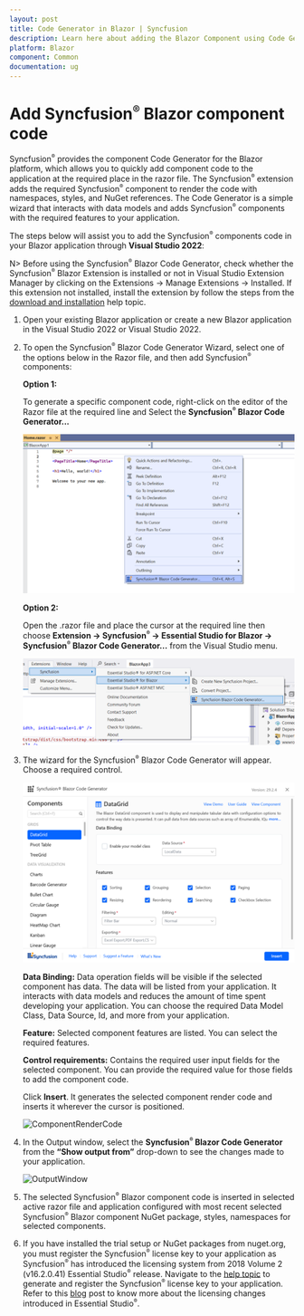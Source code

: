 ```yaml
---
layout: post
title: Code Generator in Blazor | Syncfusion
description: Learn here about adding the Blazor Component using Code Generator of Syncfusion Blazor Extension for Visual Studio.
platform: Blazor
component: Common
documentation: ug
---
```


# Add Syncfusion<sup style="font-size:70%">&reg;</sup> Blazor component code

Syncfusion<sup style="font-size:70%">&reg;</sup> provides the component Code Generator for the Blazor platform, which allows you to quickly add component code to the application at the required place in the razor file. The Syncfusion<sup style="font-size:70%">&reg;</sup> extension adds the required Syncfusion<sup style="font-size:70%">&reg;</sup> component to render the code with namespaces, styles, and NuGet references. The Code Generator is a simple wizard that interacts with data models and adds Syncfusion<sup style="font-size:70%">&reg;</sup> components with the required features to your application.

The steps below will assist you to add the Syncfusion<sup style="font-size:70%">&reg;</sup> components code in your Blazor application through **Visual Studio 2022**:

N> Before using the Syncfusion<sup style="font-size:70%">&reg;</sup> Blazor Code Generator, check whether the Syncfusion<sup style="font-size:70%">&reg;</sup> Blazor Extension is installed or not in Visual Studio Extension Manager by clicking on the Extensions -> Manage Extensions -> Installed. If this extension not installed, install the extension by follow the steps from the [download and installation](download-and-installation) help topic.

1. Open your existing Blazor application or create a new Blazor application in the Visual Studio 2022 or Visual Studio 2022.

2. To open the Syncfusion<sup style="font-size:70%">&reg;</sup> Blazor Code Generator Wizard, select one of the options below in the Razor file, and then add Syncfusion<sup style="font-size:70%">&reg;</sup> components:

    **Option 1:**

    To generate a specific component code, right-click on the editor of the Razor file at the required line and Select the **Syncfusion<sup style="font-size:70%">&reg;</sup> Blazor Code Generator...**

    ![CodeGeneratorCommand](images/Code-Generator-Command.PNG)

    **Option 2:**

    Open the .razor file and place the cursor at the required line then choose **Extension -> Syncfusion<sup style="font-size:70%">&reg;</sup> -> Essential Studio for Blazor -> Syncfusion<sup style="font-size:70%">&reg;</sup> Blazor Code Generator…** from the Visual Studio menu.

    ![CodeGeneratorMenu](images/Code-Generator-Menu.PNG)

3. The wizard for the Syncfusion<sup style="font-size:70%">&reg;</sup> Blazor Code Generator will appear. Choose a required control.

    ![CodeGeneratorWizard](images/Code-Generator-MainWizard.png)

    **Data Binding:** Data operation fields will be visible if the selected component has data. The data will be listed from your application. It interacts with data models and reduces the amount of time spent developing your application. You can choose the required Data Model Class, Data Source, Id, and more from your application.

    **Feature:** Selected component features are listed. You can select the required features.

    **Control requirements:** Contains the required user input fields for the selected component. You can provide the required value for those fields to add the component code.

    Click **Insert**. It generates the selected component render code and inserts it wherever the cursor is positioned.

    ![ComponentRenderCode](images/Code-Generator-ComponentRenderCode.PNG)

4. In the Output window, select the **Syncfusion<sup style="font-size:70%">&reg;</sup> Blazor Code Generator** from the **“Show output from”** drop-down to see the changes made to your application.

    ![OutputWindow](images/Code-Generator-OutputWindow.PNG)

5. The selected Syncfusion<sup style="font-size:70%">&reg;</sup> Blazor component code is inserted in selected active razor file and application configured with most recent selected Syncfusion<sup style="font-size:70%">&reg;</sup> Blazor component NuGet package, styles, namespaces for selected components.

6. If you have installed the trial setup or NuGet packages from nuget.org, you must register the Syncfusion<sup style="font-size:70%">&reg;</sup> license key to your application as Syncfusion<sup style="font-size:70%">&reg;</sup> has introduced the licensing system from 2018 Volume 2 (v16.2.0.41) Essential Studio<sup style="font-size:70%">&reg;</sup> release. Navigate to the [help topic](https://help.syncfusion.com/common/essential-studio/licensing/overview#how-to-generate-syncfusion-license-key) to generate and register the Syncfusion<sup style="font-size:70%">&reg;</sup> license key to your application. Refer to this [blog](https://www.syncfusion.com/blogs/post/whats-new-in-2018-volume-2.aspx?_ga=2.11237684.1233358434.1587355730-230058891.1567654773) post to know more about the licensing changes introduced in Essential Studio<sup style="font-size:70%">&reg;</sup>.
